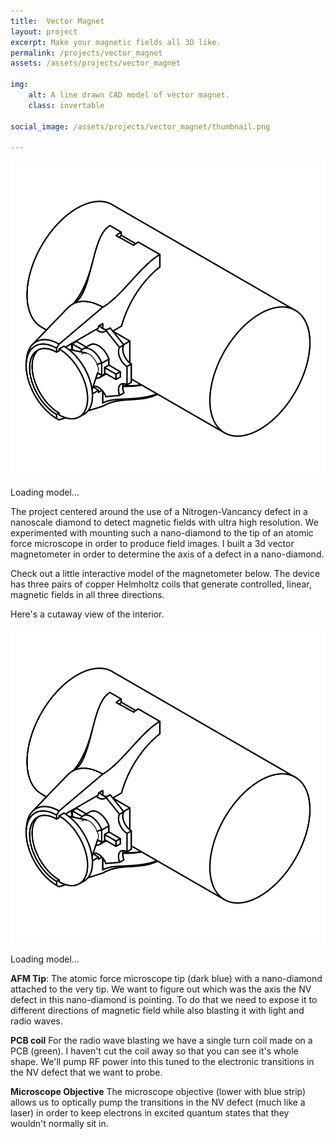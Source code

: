 ```yaml
---
title:  Vector Magnet
layout: project
excerpt: Make your magnetic fields all 3D like.
permalink: /projects/vector_magnet
assets: /assets/projects/vector_magnet

img:
    alt: A line drawn CAD model of vector magnet.
    class: invertable

social_image: /assets/projects/vector_magnet/thumbnail.png

---
```

<outline-model-viewer model = "/assets/blog/vector_magnet/vector_magnet.glb" camera='{"type":"perspective","fov":30,"near":100,"far":10000,"position":[13.73,540.1,-1020],"rotation":[-2.655,0.0119,3.135],"zoom":428,"target":[0,0,0]}'>
    <img class="outline-model-poster no-wc" src = "/assets/projects/bike_lights/thumbnail.svg">
    <p class="has-wc">Loading model...</p>
</outline-model-viewer>

The project centered around the use of a Nitrogen-Vancancy defect in a nanoscale diamond to detect magnetic fields with ultra high resolution. We experimented with mounting such a nano-diamond to the tip of an atomic force microscope in order to produce field images. I built a 3d vector magnetometer in order to determine the axis of a defect in a nano-diamond.

Check out a little interactive model of the magnetometer below. The device has three pairs of copper Helmholtz coils that generate controlled, linear, magnetic fields in all three directions.

Here's a cutaway view of the interior.

<outline-model-viewer model = "/assets/blog/vector_magnet/vector_magnet_section.glb" spin=false camera='{"type":"perspective","fov":30,"near":100,"far":1000,"position":[-253.2,261.7,839],"rotation":[-0.3023,-0.2805,-0.08613],"zoom":2860.0091628398345,"target":[0,0,0]}' materials=flat ambient-light="5" directional-light="5">
    <img class="outline-model-poster no-wc" src = "/assets/projects/bike_lights/thumbnail.svg">
    <p class="has-wc">Loading model...</p>
</outline-model-viewer>

**AFM Tip**: The atomic force microscope tip (dark blue) with a nano-diamond attached to the very tip. We want to figure out which was the axis the NV defect in this nano-diamond is pointing. To do that we need to expose it to different directions of magnetic field while also blasting it with light and radio waves.

**PCB coil** For the radio wave blasting we have a single turn coil made on a PCB (green). I haven't cut the coil away so that you can see it's whole shape. We'll pump RF power into this tuned to the electronic transitions in the NV defect that we want to probe.

**Microscope Objective** The microscope objective (lower with blue strip) allows us to optically pump the transitions in the NV defect (much like a laser) in order to keep electrons in excited quantum states that they wouldn't normally sit in.

